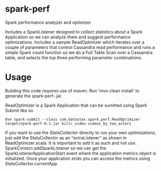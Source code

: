 # spark-perf
Spark performance analyzer and optimizer

Includes a SparkListener designed to collect statistics about a Spark Application so we can analyze them and suggest performance optimizations. Includes a sample ReadOptimizer which iterates over a couple of parameters that control Cassandra read performance and runs a simple Spark count function so we do a Full Table Scan over a Cassandra table, and selects the top three performing parameter combinations.

# Usage
Building this code requires use of maven. Run 'mvn clean install' to generate the spark-perf-<version>.jar.

ReadOptimizer is a Spark Application that can be sumitted using Spark Submit like so

```dse spark-submit --class com.datastax.spark.perf.ReadOptimizer target/spark-perf-0.1.jar killr_video videos_by_two_actors```

If you want to use the StatsCollector directly to run your own optimizations, just add the StatsCollector as an "extraListener" as shown in ReadOptimizer.scala. It is important to add it as such and not use SparkContect.addSparkListener so we can get the SparkListenerApplicationStart event where the application metrics object is initialized. Once your application ends you can access the metrics using StatsCollector.currentApp.
